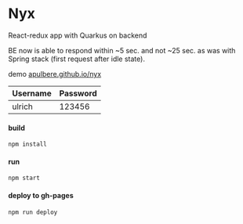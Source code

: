 # Nyx
React-redux app with Quarkus on backend

BE now is able to respond within ~5 sec. and not ~25 sec. as was with Spring stack (first request after idle state).

demo [apulbere.github.io/nyx](https://apulbere.github.io/nyx)

| Username  | Password |
|---|---|
| ulrich | 123456 |


#### build
```
npm install
```

#### run
```
npm start
```

#### deploy to gh-pages
```
npm run deploy
``` 